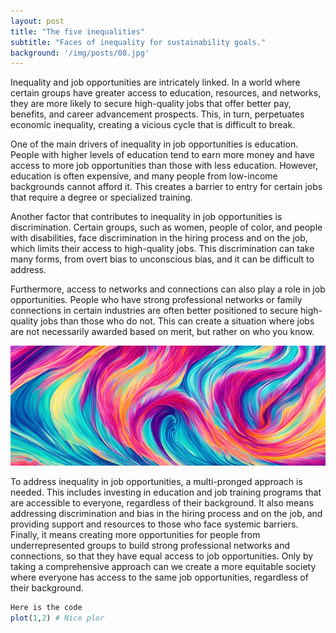 ```yaml
---
layout: post
title: "The five inequalities"
subtitle: "Faces of inequality for sustainability goals."
background: '/img/posts/08.jpg'
---
```


Inequality and job opportunities are intricately linked. In a world where certain groups have greater access to education, resources, and networks, they are more likely to secure high-quality jobs that offer better pay, benefits, and career advancement prospects. This, in turn, perpetuates economic inequality, creating a vicious cycle that is difficult to break.

One of the main drivers of inequality in job opportunities is education. People with higher levels of education tend to earn more money and have access to more job opportunities than those with less education. However, education is often expensive, and many people from low-income backgrounds cannot afford it. This creates a barrier to entry for certain jobs that require a degree or specialized training.

Another factor that contributes to inequality in job opportunities is discrimination. Certain groups, such as women, people of color, and people with disabilities, face discrimination in the hiring process and on the job, which limits their access to high-quality jobs. This discrimination can take many forms, from overt bias to unconscious bias, and it can be difficult to address.

Furthermore, access to networks and connections can also play a role in job opportunities. People who have strong professional networks or family connections in certain industries are often better positioned to secure high-quality jobs than those who do not. This can create a situation where jobs are not necessarily awarded based on merit, but rather on who you know.

![image info](/img/posts/image_test.jpg)

To address inequality in job opportunities, a multi-pronged approach is needed. This includes investing in education and job training programs that are accessible to everyone, regardless of their background. It also means addressing discrimination and bias in the hiring process and on the job, and providing support and resources to those who face systemic barriers. Finally, it means creating more opportunities for people from underrepresented groups to build strong professional networks and connections, so that they have equal access to job opportunities. Only by taking a comprehensive approach can we create a more equitable society where everyone has access to the same job opportunities, regardless of their background.

``` r
Here is the code
plot(1,2) # Nice plor
```
